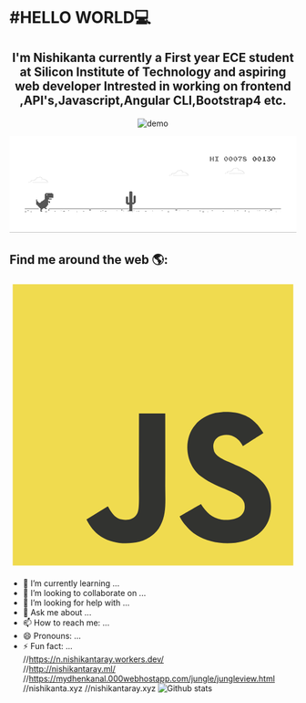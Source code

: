 
<h1 style="color="yellow"">#HELLO WORLD💻
</h1>
 <h2 align="center">
            I'm  Nishikanta currently a First year ECE student at Silicon Institute of Technology and aspiring web developer 
                              Intrested in working on frontend ,API's,Javascript,Angular CLI,Bootstrap4 etc.
</h2>

<p align="center">
  <img width="700" align="center" src="https://user-images.githubusercontent.com/9840435/60266022-72a82400-98e7-11e9-9958-f9004c2f97e1.gif" alt="demo"/>
</p>

![Dino](https://raw.githubusercontent.com/praveenscience/praveenscience/master/dino.gif)

## Find me around the web 🌎:


 
<link rel="stylesheet" href="https://cdn.jsdelivr.net/gh/konpa/devicon@master/devicon.min.css">
<i class="devicon-angularjs-plain-wordmark colored"></i>
<link rel="stylesheet" href="https://cdn.jsdelivr.net/gh/konpa/devicon@master/devicon.min.css">
<i class="devicon-bootstrap-plain-wordmark colored"></i>
<link rel="stylesheet" href="https://cdn.jsdelivr.net/gh/konpa/devicon@master/devicon.min.css">
<i class="devicon-c-plain-wordmark colored"></i>
<link rel="stylesheet" href="https://cdn.jsdelivr.net/gh/konpa/devicon@master/devicon.min.css">
<i class="devicon-cplusplus-plain colored"></i>
<link rel="stylesheet" href="https://cdn.jsdelivr.net/gh/konpa/devicon@master/devicon.min.css">
<i class="devicon-css3-plain-wordmark colored"></i>
<link rel="stylesheet" href="https://cdn.jsdelivr.net/gh/konpa/devicon@master/devicon.min.css">
<i class="devicon-github-plain colored"></i>
<link rel="stylesheet" href="https://cdn.jsdelivr.net/gh/konpa/devicon@master/devicon.min.css">
<i class="devicon-javascript-plain colored"></i>
<svg viewBox="0 0 128 128">
<path fill="#F0DB4F" d="M1.408 1.408h125.184v125.185h-125.184z"></path><path fill="#323330" d="M116.347 96.736c-.917-5.711-4.641-10.508-15.672-14.981-3.832-1.761-8.104-3.022-9.377-5.926-.452-1.69-.512-2.642-.226-3.665.821-3.32 4.784-4.355 7.925-3.403 2.023.678 3.938 2.237 5.093 4.724 5.402-3.498 5.391-3.475 9.163-5.879-1.381-2.141-2.118-3.129-3.022-4.045-3.249-3.629-7.676-5.498-14.756-5.355l-3.688.477c-3.534.893-6.902 2.748-8.877 5.235-5.926 6.724-4.236 18.492 2.975 23.335 7.104 5.332 17.54 6.545 18.873 11.531 1.297 6.104-4.486 8.08-10.234 7.378-4.236-.881-6.592-3.034-9.139-6.949-4.688 2.713-4.688 2.713-9.508 5.485 1.143 2.499 2.344 3.63 4.26 5.795 9.068 9.198 31.76 8.746 35.83-5.176.165-.478 1.261-3.666.38-8.581zm-46.885-37.793h-11.709l-.048 30.272c0 6.438.333 12.34-.714 14.149-1.713 3.558-6.152 3.117-8.175 2.427-2.059-1.012-3.106-2.451-4.319-4.485-.333-.584-.583-1.036-.667-1.071l-9.52 5.83c1.583 3.249 3.915 6.069 6.902 7.901 4.462 2.678 10.459 3.499 16.731 2.059 4.082-1.189 7.604-3.652 9.448-7.401 2.666-4.915 2.094-10.864 2.07-17.444.06-10.735.001-21.468.001-32.237z"></path>
</svg>


- 🌱 I’m currently learning ...
- 👯 I’m looking to collaborate on ...
- 🤔 I’m looking for help with ...
- 💬 Ask me about ...
- 📫 How to reach me: ...
- 😄 Pronouns: ...
- ⚡ Fun fact: ...<br>
//https://n.nishikantaray.workers.dev/<br>
//http://nishikantaray.ml/<br>
//https://mydhenkanal.000webhostapp.com/jungle/jungleview.html
//nishikanta.xyz
//nishikantaray.xyz
![Github stats](https://github-readme-stats.vercel.app/api?username=NishikantaRay&count_private=true&show_icons=true&title_color=333&icon_color=333)
